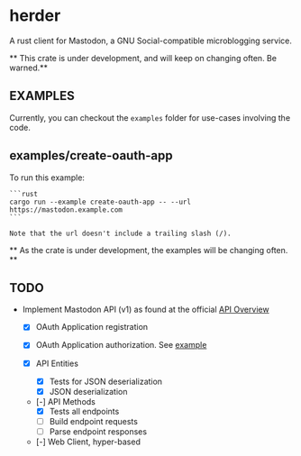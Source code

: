 herder
======

A rust client for Mastodon, a GNU Social-compatible microblogging service.

** This crate is under development, and will keep on changing often. Be warned.**

EXAMPLES
--------

Currently, you can checkout the `examples` folder for use-cases involving the code.

## examples/create-oauth-app

To run this example:


    ```rust
    cargo run --example create-oauth-app -- --url https://mastodon.example.com
    ```
    
    Note that the url doesn't include a trailing slash (/).


** As the crate is under development, the examples will be changing often. **

TODO
----

* Implement Mastodon API (v1) as found at the official [API Overview](https://github.com/tootsuite/documentation/blob/master/Using-the-API/API.md)

  - [X] OAuth Application registration
  - [X] OAuth Application authorization. See [example](examples/create-oauth-app.rs)

  - [X] API Entities
	  - [X] Tests for JSON deserialization
	  - [X] JSON deserialization
  - [-] API Methods
	  - [X] Tests all endpoints
	  - [ ] Build endpoint requests
	  - [ ] Parse endpoint responses
  - [-] Web Client, hyper-based
